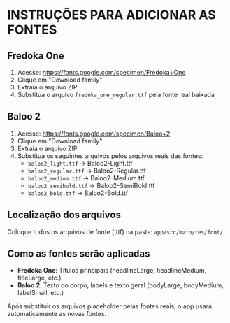 # INSTRUÇÕES PARA ADICIONAR AS FONTES

## Fredoka One
1. Acesse: https://fonts.google.com/specimen/Fredoka+One
2. Clique em "Download family"
3. Extraia o arquivo ZIP
4. Substitua o arquivo `fredoka_one_regular.ttf` pela fonte real baixada

## Baloo 2
1. Acesse: https://fonts.google.com/specimen/Baloo+2
2. Clique em "Download family"
3. Extraia o arquivo ZIP
4. Substitua os seguintes arquivos pelos arquivos reais das fontes:
   - `baloo2_light.ttf` → Baloo2-Light.ttf
   - `baloo2_regular.ttf` → Baloo2-Regular.ttf
   - `baloo2_medium.ttf` → Baloo2-Medium.ttf
   - `baloo2_semibold.ttf` → Baloo2-SemiBold.ttf
   - `baloo2_bold.ttf` → Baloo2-Bold.ttf

## Localização dos arquivos
Coloque todos os arquivos de fonte (.ttf) na pasta:
`app/src/main/res/font/`

## Como as fontes serão aplicadas
- **Fredoka One**: Títulos principais (headlineLarge, headlineMedium, titleLarge, etc.)
- **Baloo 2**: Texto do corpo, labels e texto geral (bodyLarge, bodyMedium, labelSmall, etc.)

Após substituir os arquivos placeholder pelas fontes reais, o app usará automaticamente as novas fontes.
